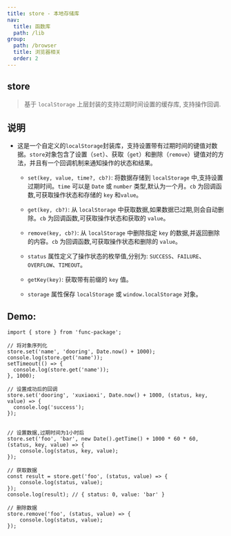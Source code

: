 ```yaml
---
title: store - 本地存储库
nav:
  title: 函数库
  path: /lib
group:
  path: /browser
  title: 浏览器相关
  order: 2
---
```


## store

> 基于 `localStorage` 上层封装的支持过期时间设置的缓存库, 支持操作回调.

## 说明
 - 这是一个自定义的`localStorage`封装库，支持设置带有过期时间的键值对数据。`store`对象包含了设置（`set`）、获取（`get`）和删除（`remove`）键值对的方法，并且有一个回调机制来通知操作的状态和结果。
    - `set(key, value, time?, cb?)`: 将数据存储到 `localStorage` 中,支持设置过期时间。`time` 可以是 `Date` 或 `number` 类型,默认为一个月。`cb` 为回调函数,可获取操作状态和存储的 `key` 和`value`。
   
    - `get(key, cb?)`: 从 `localStorage` 中获取数据,如果数据已过期,则会自动删除。`cb` 为回调函数,可获取操作状态和获取的 `value`。
   
    - `remove(key, cb?)`: 从 `localStorage` 中删除指定 `key` 的数据,并返回删除的内容。`cb` 为回调函数,可获取操作状态和删除的 `value`。
   
    - `status` 属性定义了操作状态的枚举值,分别为: `SUCCESS`、`FAILURE`、`OVERFLOW`、`TIMEOUT`。
   
    - `getKey(key)`: 获取带有前缀的 `key` 值。
   
    - `storage` 属性保存 `localStorage` 或 `window.localStorage` 对象。


## Demo:

```tsx | pure
import { store } from 'func-package';

// 将对象序列化
store.set('name', 'dooring', Date.now() + 1000);
console.log(store.get('name'));
setTimeout(() => {
  console.log(store.get('name'));
}, 1000);

// 设置成功后的回调
store.set('dooring', 'xuxiaoxi', Date.now() + 1000, (status, key, value) => {
  console.log('success');
});


// 设置数据,过期时间为1小时后
store.set('foo', 'bar', new Date().getTime() + 1000 * 60 * 60, (status, key, value) => {
    console.log(status, key, value);
});

// 获取数据
const result = store.get('foo', (status, value) => {
    console.log(status, value);
});
console.log(result); // { status: 0, value: 'bar' }

// 删除数据
store.remove('foo', (status, value) => {
    console.log(status, value);
});

```


